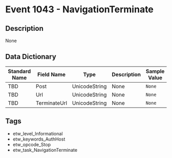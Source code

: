 # Event 1043 - NavigationTerminate

## Description
None

## Data Dictionary
|Standard Name|Field Name|Type|Description|Sample Value|
|---|---|---|---|---|
|TBD|Post|UnicodeString|None|`None`|
|TBD|Url|UnicodeString|None|`None`|
|TBD|TerminateUrl|UnicodeString|None|`None`|

## Tags
* etw_level_Informational
* etw_keywords_AuthHost
* etw_opcode_Stop
* etw_task_NavigationTerminate